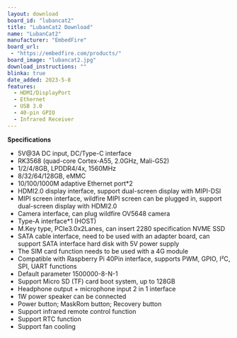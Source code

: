 ```yaml
---
layout: download
board_id: "lubancat2"
title: "LubanCat2 Download"
name: "LubanCat2"
manufacturer: "EmbedFire"
board_url:
 - "https://embedfire.com/products/"
board_image: "lubancat2.jpg"
download_instructions: ""
blinka: true
date_added: 2023-5-8
features:
  - HDMI/DisplayPort
  - Ethernet
  - USB 3.0
  - 40-pin GPIO
  - Infrared Receiver
---
```


**Specifications**
- 5V@3A DC input, DC/Type-C interface
- RK3568 (quad-core Cortex-A55, 2.0GHz, Mali-G52)
- 1/2/4/8GB, LPDDR4/4x, 1560MHz
- 8/32/64/128GB, eMMC
- 10/100/1000M adaptive Ethernet port*2
- HDMI2.0 display interface, support dual-screen display with MIPI-DSI
- MIPI screen interface, wildfire MIPI screen can be plugged in, support dual-screen display with HDMI2.0
- Camera interface, can plug wildfire OV5648 camera
- Type-A interface*1 (HOST)
- M.Key type, PCIe3.0x2Lanes, can insert 2280 specification NVME SSD
- SATA cable interface, need to be used with an adapter board, can support SATA interface hard disk with 5V power supply
- The SIM card function needs to be used with a 4G module
- Compatible with Raspberry Pi 40Pin interface, supports PWM, GPIO, I²C, SPI, UART functions
- Default parameter 1500000-8-N-1
- Support Micro SD (TF) card boot system, up to 128GB
- Headphone output + microphone input 2 in 1 interface
- 1W power speaker can be connected
- Power button; MaskRom button; Recovery button
- Support infrared remote control function
- Support RTC function
- Support fan cooling